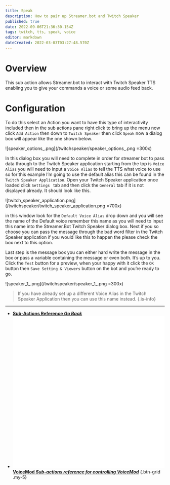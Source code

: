 ```yaml
---
title: Speak
description: How to pair up Streamer.bot and Twitch Speaker
published: true
date: 2022-09-06T21:36:30.154Z
tags: twitch, tts, speak, voice
editor: markdown
dateCreated: 2022-03-03T03:27:48.570Z
---
```


# Overview

This sub action allows Streamer.bot to interact with Twitch Speaker TTS enabling you to give your commands a voice or some audio feed back.

# Configuration

To do this select an Action you want to have this type of interactivity included then in the sub actions pane right click to bring up the menu now click `Add Action` then down to `Twitch Speaker` then click `Speak` now a dialog box will appear like the one shown below.

![speaker_options_.png](/twitchspeaker/speaker_options_.png =300x)

In this dialog box you will need to complete in order for streamer bot to pass data through to the Twitch Speaker application starting from the top is `Voice Alias` you will need to input a `Voice Alias` to tell the TTS what voice to use so for this example I’m going to use the default alias this can be found in the `Twitch Speaker Application`. Open your Twitch Speaker application once loaded click `Settings ` tab and then click the `General` tab if it is not displayed already. It should look like this. 

![twitch_speaker_application.png](/twitchspeaker/twitch_speaker_application.png =700x)

in this window look for the `Default Voice Alias` drop down and you will see the name of the Default voice remember this name as you will need to input this name into the Streamer.Bot Twitch Speaker dialog box. Next if you so choose you can pass the message through the bad word filter in the Twitch Speaker application if you would like this to happen the please check the box next to this option.

Last step is the message box you can either hard write the message in the box or pass a variable containing the message or even both. It’s up to you. Click the `Test` button for a preview, when your happy with it click the `OK `button then `Save Setting & Viewers` button on the bot and you’re ready to go.  

![speaker_1_.png](/twitchspeaker/speaker_1_.png =300x)


> If you have already set up a different Voice Alias in the Twitch Speaker Application then you can use this name instead.
{.is-info}

---

- [<i class="mdi mdi-chevron-left"></i>**Sub-Actions Reference *Go Back***](/en/Sub-Actions)
- [<img src="/logos/voicemod.png"/> **VoiceMod *Sub-actions reference for controlling VoiceMod***](/en/Sub-Actions/VoiceMod)
{.btn-grid .my-5}